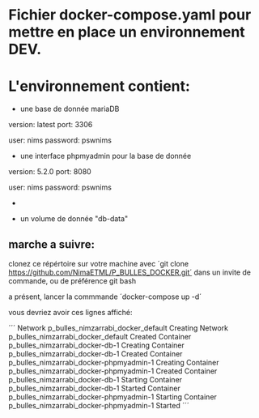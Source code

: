 # Fichier docker-compose.yaml pour mettre en place un environnement DEV.

# L'environnement contient:

- une base de donnée mariaDB

version: latest
port: 3306

user: nims
password: pswnims

- une interface phpmyadmin pour la base de donnée

version: 5.2.0
port: 8080

user: nims
password: pswnims

-

- un volume de donnée "db-data"

## marche a suivre:

clonez ce répértoire sur votre machine avec ´git clone https://github.com/NimaETML/P_BULLES_DOCKER.git´ dans un invite de commande, ou de préférence git bash

a présent, lancer la commmande ´docker-compose up -d´

vous devriez avoir ces lignes affiché:

´´´
Network p_bulles_nimzarrabi_docker_default Creating
Network p_bulles_nimzarrabi_docker_default Created
Container p_bulles_nimzarrabi_docker-db-1 Creating
Container p_bulles_nimzarrabi_docker-db-1 Created
Container p_bulles_nimzarrabi_docker-phpmyadmin-1 Creating
Container p_bulles_nimzarrabi_docker-phpmyadmin-1 Created
Container p_bulles_nimzarrabi_docker-db-1 Starting
Container p_bulles_nimzarrabi_docker-db-1 Started
Container p_bulles_nimzarrabi_docker-phpmyadmin-1 Starting
Container p_bulles_nimzarrabi_docker-phpmyadmin-1 Started
´´´
